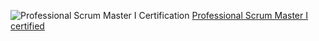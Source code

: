 ![Professional Scrum Master I Certification](https://images.credly.com/size/110x110/images/12bddaac-9b71-43fd-a81e-71ebd144ee52/BADGES_FINAL_PSM-I_600.png)
[Professional Scrum Master I certified](https://www.credly.com/badges/097371ef-f79f-4dd4-b0de-4739fcb3ca59)
